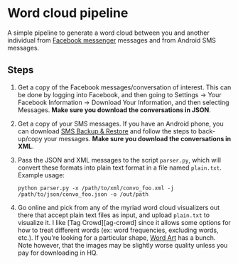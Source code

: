# Word cloud pipeline

A simple pipeline to generate a word cloud between you and another individual from [Facebook messenger][fb-msg] messages and from Android SMS messages.

## Steps

1. Get a copy of the Facebook messages/conversation of interest. This can be done by logging into Facebook, and then going to Settings -> Your Facebook Information -> Download Your Information, and then selecting Messages. **Make sure you download the conversations in JSON**.

2. Get a copy of your SMS messages. If you have an Android phone, you can download [SMS Backup & Restore][sms-app] and follow the steps to back-up/copy your messages. **Make sure you download the conversations in XML**.

3. Pass the JSON and XML messages to the script `parser.py`, which will convert these formats into plain text format in a file named `plain.txt`. Example usage:

	```
	python parser.py -x /path/to/xml/convo_foo.xml -j /path/to/json/convo_foo.json -o /out/path
	```

4. Go online and pick from any of the myriad word cloud visualizers out there that accept plain text files as input, and upload `plain.txt` to visualize it. I like [Tag Crowd][ag-crowd] since it allows some options for how to treat different words (ex: word frequencies, excluding words, etc.). If you're looking for a particular shape, [Word Art][word-art] has a bunch. Note however, that the images may be slightly worse quality unless you pay for downloading in HQ.

[fb-msg]: https://www.messenger.com/
[sms-app]: https://play.google.com/store/apps/details?id=com.riteshsahu.SMSBackupRestore&hl=en
[tag-crowd]: https://tagcrowd.com/
[word-art]: https://wordart.com/
